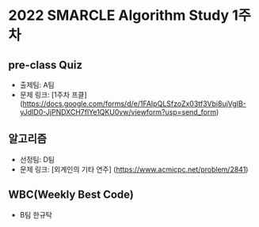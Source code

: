 # 2022 SMARCLE Algorithm Study 1주차 

## pre-class Quiz
* 출제팀: A팀
* 문제 링크: [1주차 프클] (https://docs.google.com/forms/d/e/1FAIpQLSfzoZx03tf3Vbi8ujVgIB-yJdID0-JjPNDXCH7flYe1QKU0vw/viewform?usp=send_form)

## 알고리즘
* 선정팀: D팀
* 문제 링크: [외계인의 기타 연주] (https://www.acmicpc.net/problem/2841)

## WBC(Weekly Best Code)
* B팀 한규탁
